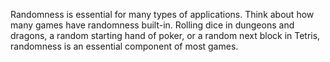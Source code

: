 Randomness is essential for many types of applications. Think about how many games have randomness built-in. Rolling dice in dungeons and dragons, a random starting hand of poker, or a random next block in Tetris, randomness is an essential component of most games.
